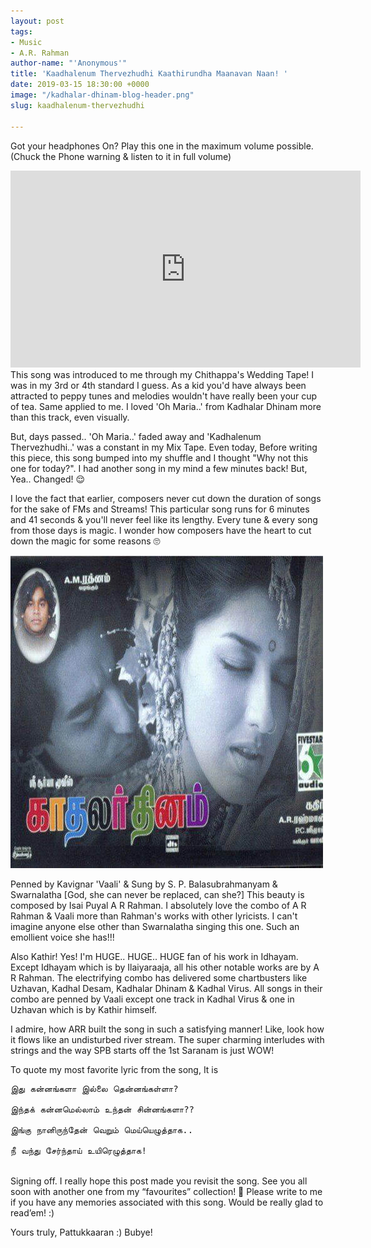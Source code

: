 ```yaml
---
layout: post
tags:
- Music
- A.R. Rahman
author-name: "'Anonymous'"
title: 'Kaadhalenum Thervezhudhi Kaathirundha Maanavan Naan! '
date: 2019-03-15 18:30:00 +0000
image: "/kadhalar-dhinam-blog-header.png"
slug: kaadhalenum-thervezhudhi

---
```

Got your headphones On? Play this one in the maximum volume possible. (Chuck the Phone warning & listen to it in full volume)

<iframe width="560" height="315" src="https://www.youtube-nocookie.com/embed/7URrnp94FHs" frameborder="0" allow="accelerometer; autoplay; encrypted-media; gyroscope; picture-in-picture" allowfullscreen></iframe>
<br>
This song was introduced to me through my Chithappa's Wedding Tape! I was in my 3rd or 4th standard I guess. As a kid you'd have always been attracted to peppy tunes and melodies wouldn't have really been your cup of tea. Same applied to me. I loved 'Oh Maria..' from Kadhalar Dhinam more than this track, even visually.

But, days passed.. 'Oh Maria..' faded away and 'Kadhalenum Thervezhudhi..' was a constant in my Mix Tape. Even today, Before writing this piece, this song bumped into my shuffle and I thought "Why not this one for today?". I had another song in my mind a few minutes back! But, Yea.. Changed! 😌

I love the fact that earlier, composers never cut down the duration of songs for the sake of FMs and Streams! This particular song runs for 6 minutes and 41 seconds & you'll never feel like its lengthy. Every tune & every song from those days is magic. I wonder how composers have the heart to cut down the magic for some reasons 🙄

![](/img/kadhalar-dhinam-album-art.jpg)

Penned by Kavignar 'Vaali' & Sung by S. P. Balasubrahmanyam & Swarnalatha \[God, she can never be replaced, can she?\] This beauty is composed by Isai Puyal A R Rahman. I absolutely love the combo of A R Rahman & Vaali more than Rahman's works with other lyricists. I can't imagine anyone else other than Swarnalatha singing this one. Such an emollient voice she has!!!

Also Kathir! Yes! I'm HUGE.. HUGE.. HUGE fan of his work in Idhayam. Except Idhayam which is by Ilaiyaraaja, all his other notable works are by A R Rahman. The electrifying combo has delivered some chartbusters like Uzhavan, Kadhal Desam, Kadhalar Dhinam & Kadhal Virus. All songs in their combo are penned by Vaali except one track in Kadhal Virus & one in Uzhavan which is by Kathir himself.

I admire, how ARR built the song in such a satisfying manner! Like, look how it flows like an undisturbed river stream. The super charming interludes with strings and the way SPB starts off the 1st Saranam is just WOW!

To quote my most favorite lyric from the song, It is
<pre>
இது கன்னங்களா இல்லை தென்னங்கள்ளா?

இந்தக் கன்னமெல்லாம் உந்தன் சின்னங்களா??

இங்கு நானிருந்தேன் வெறும் மெய்யெழுத்தாக..

நீ வந்து சேர்ந்தாய் உயிரெழுத்தாக!
</pre>
<br>
Signing off. I really hope this post made you revisit the song. See you all soon with another one from my “favourites” collection! 🙂 Please write to me if you have any memories associated with this song. Would be really glad to read’em! :)

Yours truly, Pattukkaaran :) Bubye!